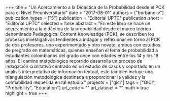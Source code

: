 +++
title = "Un Acercamiento a la Didáctica de la Probabilidad desde el PCK para el Nivel Preuniversitario"
date = "2017-08-01"
authors = ["burbano-v"]
publication_types = ["5"]
publication = "Editorial UPTC"
publication_short = "Editorial UPTC"
selected = false
abstract = "En este libro se hace un acercamiento a la didáctica de la probabilidad desde el marco teórico denominado Pedagogícal Content Knowleadge (PCK), se describen los procesos investigativos tendientes a indagar y reflexionar en torno al PCK de dos profesores, uno experimentado y otro novato, ambos con estudios de pregrado en matemáticas, quienes enseñan el tema de probabilidad a estudiantes colombianos del grado once con edades entre los 14 y los 18 años.  El camino metodológico recorrido desarrolla un proceso de indagación cualitativo centrado en un estudio de casos y soportado en un análisis interpretativo de información textual, este también incluye una triangulación metodológica destinada a proporcionar la validez y la confiabilidad requerida en tal estudio."
projects = ["gici"]
tags = ["GICI", "Probability", "Education"]
url_code = ""
url_dataset = ""
math = true
highlight = true
+++
